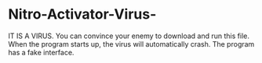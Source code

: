 # Nitro-Activator-Virus-
IT IS A VIRUS. You can convince your enemy to download and run this file. When the program starts up, the virus will automatically crash. The program has a fake interface.
